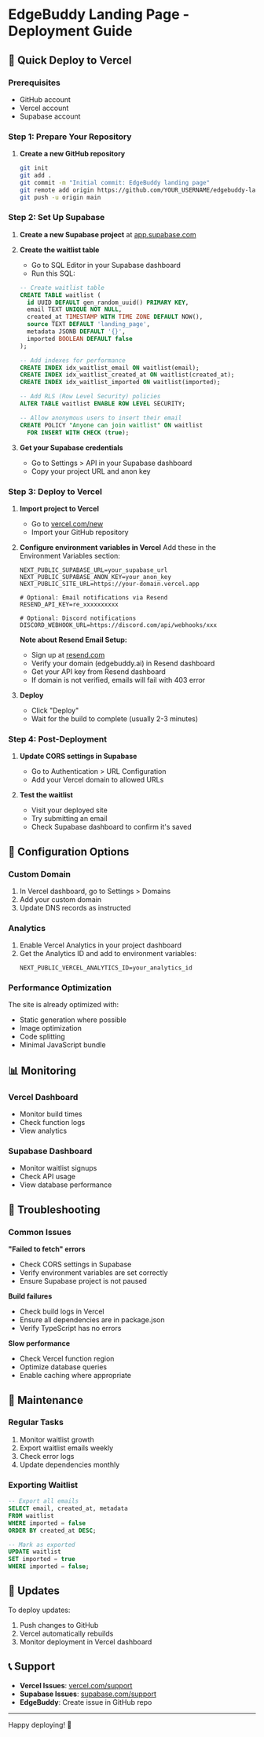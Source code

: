 # EdgeBuddy Landing Page - Deployment Guide

## 🚀 Quick Deploy to Vercel

### Prerequisites
- GitHub account
- Vercel account
- Supabase account

### Step 1: Prepare Your Repository

1. **Create a new GitHub repository**
   ```bash
   git init
   git add .
   git commit -m "Initial commit: EdgeBuddy landing page"
   git remote add origin https://github.com/YOUR_USERNAME/edgebuddy-landing.git
   git push -u origin main
   ```

### Step 2: Set Up Supabase

1. **Create a new Supabase project** at [app.supabase.com](https://app.supabase.com)

2. **Create the waitlist table**
   - Go to SQL Editor in your Supabase dashboard
   - Run this SQL:
   ```sql
   -- Create waitlist table
   CREATE TABLE waitlist (
     id UUID DEFAULT gen_random_uuid() PRIMARY KEY,
     email TEXT UNIQUE NOT NULL,
     created_at TIMESTAMP WITH TIME ZONE DEFAULT NOW(),
     source TEXT DEFAULT 'landing_page',
     metadata JSONB DEFAULT '{}',
     imported BOOLEAN DEFAULT false
   );

   -- Add indexes for performance
   CREATE INDEX idx_waitlist_email ON waitlist(email);
   CREATE INDEX idx_waitlist_created_at ON waitlist(created_at);
   CREATE INDEX idx_waitlist_imported ON waitlist(imported);

   -- Add RLS (Row Level Security) policies
   ALTER TABLE waitlist ENABLE ROW LEVEL SECURITY;

   -- Allow anonymous users to insert their email
   CREATE POLICY "Anyone can join waitlist" ON waitlist
     FOR INSERT WITH CHECK (true);
   ```

3. **Get your Supabase credentials**
   - Go to Settings > API in your Supabase dashboard
   - Copy your project URL and anon key

### Step 3: Deploy to Vercel

1. **Import project to Vercel**
   - Go to [vercel.com/new](https://vercel.com/new)
   - Import your GitHub repository

2. **Configure environment variables in Vercel**
   Add these in the Environment Variables section:
   ```
   NEXT_PUBLIC_SUPABASE_URL=your_supabase_url
   NEXT_PUBLIC_SUPABASE_ANON_KEY=your_anon_key
   NEXT_PUBLIC_SITE_URL=https://your-domain.vercel.app
   
   # Optional: Email notifications via Resend
   RESEND_API_KEY=re_xxxxxxxxxx
   
   # Optional: Discord notifications
   DISCORD_WEBHOOK_URL=https://discord.com/api/webhooks/xxx
   ```
   
   **Note about Resend Email Setup:**
   - Sign up at [resend.com](https://resend.com)
   - Verify your domain (edgebuddy.ai) in Resend dashboard
   - Get your API key from Resend dashboard
   - If domain is not verified, emails will fail with 403 error

3. **Deploy**
   - Click "Deploy"
   - Wait for the build to complete (usually 2-3 minutes)

### Step 4: Post-Deployment

1. **Update CORS settings in Supabase**
   - Go to Authentication > URL Configuration
   - Add your Vercel domain to allowed URLs

2. **Test the waitlist**
   - Visit your deployed site
   - Try submitting an email
   - Check Supabase dashboard to confirm it's saved

## 🔧 Configuration Options

### Custom Domain
1. In Vercel dashboard, go to Settings > Domains
2. Add your custom domain
3. Update DNS records as instructed

### Analytics
1. Enable Vercel Analytics in your project dashboard
2. Get the Analytics ID and add to environment variables:
   ```
   NEXT_PUBLIC_VERCEL_ANALYTICS_ID=your_analytics_id
   ```

### Performance Optimization
The site is already optimized with:
- Static generation where possible
- Image optimization
- Code splitting
- Minimal JavaScript bundle

## 📊 Monitoring

### Vercel Dashboard
- Monitor build times
- Check function logs
- View analytics

### Supabase Dashboard
- Monitor waitlist signups
- Check API usage
- View database performance

## 🐛 Troubleshooting

### Common Issues

**"Failed to fetch" errors**
- Check CORS settings in Supabase
- Verify environment variables are set correctly
- Ensure Supabase project is not paused

**Build failures**
- Check build logs in Vercel
- Ensure all dependencies are in package.json
- Verify TypeScript has no errors

**Slow performance**
- Check Vercel function region
- Optimize database queries
- Enable caching where appropriate

## 📝 Maintenance

### Regular Tasks
1. Monitor waitlist growth
2. Export waitlist emails weekly
3. Check error logs
4. Update dependencies monthly

### Exporting Waitlist
```sql
-- Export all emails
SELECT email, created_at, metadata
FROM waitlist
WHERE imported = false
ORDER BY created_at DESC;

-- Mark as exported
UPDATE waitlist
SET imported = true
WHERE imported = false;
```

## 🔄 Updates

To deploy updates:
1. Push changes to GitHub
2. Vercel automatically rebuilds
3. Monitor deployment in Vercel dashboard

## 📞 Support

- **Vercel Issues**: [vercel.com/support](https://vercel.com/support)
- **Supabase Issues**: [supabase.com/support](https://supabase.com/support)
- **EdgeBuddy**: Create issue in GitHub repo

---

Happy deploying! 🚀